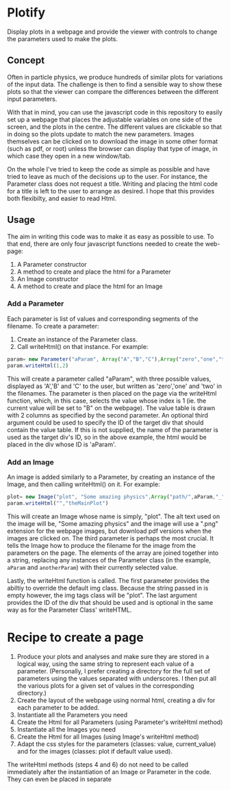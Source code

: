 Plotify
=======
Display plots in a webpage and provide the viewer with controls to change the parameters used to make the plots.

Concept
-------
Often in particle physics, we produce hundreds of similar plots for variations of the input data.
The challenge is then to find a sensible way to show these plots so that the viewer can compare the differences between the different input parameters.

With that in mind, you can use the javascript code in this repository to easily set up a webpage that places the adjustable variables on one side of the screen, and the plots in the centre.
The different values are clickable so that in doing so the plots update to match the new parameters. Images themselves can be clicked on to download the image in some other format (such as pdf, or root) unless the browser can display that type of image, in which case they open in a new window/tab.

On the whole I've tried to keep the code as simple as possible and have tried to leave as much of the decisions up to the user.
For instance, the Parameter class does not request a title.  Writing and placing the html code for a title is left to the user to arrange as desired.
I hope that this provides both flexibilty, and easier to read Html.

Usage
-----
The aim in writing this code was to make it as easy as possible to use.
To that end, there are only four javascript functions needed to create the web-page:
1. A Parameter constructor
2. A method to create and place the html for a Parameter
3. An Image constructor
4. A method to create and place the html for an Image

### Add a Parameter
Each parameter is list of values and corresponding segments of the filename.
To create a parameter:
1) Create an instance of the Parameter class.
2) Call writeHtml() on that instance.
For example:

```javascript
param= new Parameter("aParam", Array("A","B","C"),Array("zero","one","two"))
param.writeHtml(1,2)
```
This will create a parameter called "aParam", with three possible values, displayed as 'A','B' and 'C' to the user, but written as 'zero','one' and 'two' in the filenames.
The parameter is then placed on the page via the writeHtml function, which, in this case, selects the value whose index is 1 (ie. the current value will be set to "B" on the webpage).
The value table is drawn with 2 columns as specified by the second parameter.
An optional third argument could be used to specify the ID of the target div that should contain the value table.
If this is not supplied, the name of the parameter is used as the target div's ID, so in the above example, the html would be placed in the div whose ID is 'aParam'.

### Add an Image
An image is added similarly to a Parameter, by creating an instance of the Image, and then calling writeHtml() on it.
For example:

```javascript
plot= new Image("plot", "Some amazing physics",Array("path/",aParam,"_",anotherParam,"/plot"),"png","pdf")
param.writeHtml("","theMainPlot")
```
This will create an Image whose name is simply, "plot".  The alt text used on the image will be, "Some amazing physics" and the image will use a ".png" extension for the webpage images, but download pdf versions when the images are clicked on.
The third parameter is perhaps the most crucial.  It tells the Image how to produce the filename for the image from the parameters on the page.  The elements of the array are joined together into a string, replacing any instances of the Parameter class (in the example, `aParam` and `anotherParam`) with their currently selected value.

Lastly, the writeHtml function is called.  The first parameter provides the abiltiy to override the default img class.  Because the string passed in is empty however, the img tags class will be "plot".  The last argument provides the ID of the div that should be used and is optional in the same way as for the Parameter Class' writeHTML.

Recipe to create a page
=======================
1. Produce your plots and analyses and make sure they are stored in a logical way, using the same string to represent each value of a parameter. 
   (Personally, I prefer creating a directory for the full set of parameters using the values separated with underscores. I then put all the various plots for a given set of values in the corresponding directory.)
2. Create the layout of the webpage using normal html, creating a div for each parameter to be added.
3. Instantiate all the Parameters you need
4. Create the Html for all Parameters (using Parameter's writeHtml method)
5. Instantiate all the Images you need
6. Create the Html for all Images (using Image's writeHtml method)
7. Adapt the css styles for the parameters (classes: value, current_value) and for the images (classes: plot if default value used).

The writeHtml methods (steps 4 and 6) do not need to be called immediately after the instantiation of an Image or Parameter in the code.  They can even be placed in separate <script> tags under the div itself if you think it's easier to read the html code.

Notes
=====
1. All images use relative links to find the image source.
2. The ControllableElements object implements a form of the Observer pattern (I think).
3. ICHEP servers can only do static server-side includes, so that to achieve the desired affect for this project, we must use javascript that is run by the client's machine.

